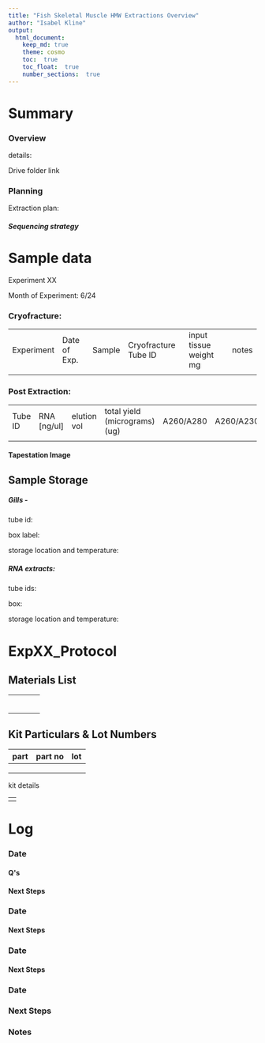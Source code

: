 ```yaml
---
title: "Fish Skeletal Muscle HMW Extractions Overview"
author: "Isabel Kline"
output:  
  html_document:
    keep_md: true
    theme: cosmo
    toc:  true
    toc_float:  true
    number_sections:  true
---
```




# Summary

### Overview

details:

Drive folder link

### Planning

Extraction plan:

##### Sequencing strategy

# Sample data

Experiment XX

Month of Experiment: 6/24

### Cryofracture:

|            |              |        |                      |                        |       |
|------------|------------|------------|------------|------------|------------|
| Experiment | Date of Exp. | Sample | Cryofracture Tube ID | input tissue weight mg | notes |
|            |              |        |                      |                        |       |

### Post Extraction:

|         |              |             |                               |           |           |                            |             |     |
|--------|--------|--------|--------|--------|--------|--------|--------|--------|
| Tube ID | RNA [ng/ul]  | elution vol | total yield (micrograms) (ug) | A260/A280 | A260/A230 | Bioanalyzer avg size [bp]  | \% of total | RIN |
|         |              |             |                               |           |           |                            |             |     |

#### Tapestation Image

## Sample Storage

##### Gills - 

tube id:

box label:

storage location and temperature:

##### RNA extracts:

tube ids:

box:

storage location and temperature:

# ExpXX_Protocol

## Materials List

|     |     |     |     |
|-----|-----|-----|-----|
|     |     |     |     |
|     |     |     |     |
|     |     |     |     |
|     |     |     |     |
|     |     |     |     |
|     |     |     |     |

## Kit Particulars & Lot Numbers

| part | part no | lot |
|------|---------|-----|
|      |         |     |
|      |         |     |
|      |         |     |

kit details

|     |
|-----|
|     |

# Log

### Date

#### Q's

#### Next Steps

### Date

#### Next Steps

### Date

#### Next Steps

### Date

### Next Steps

### Notes
